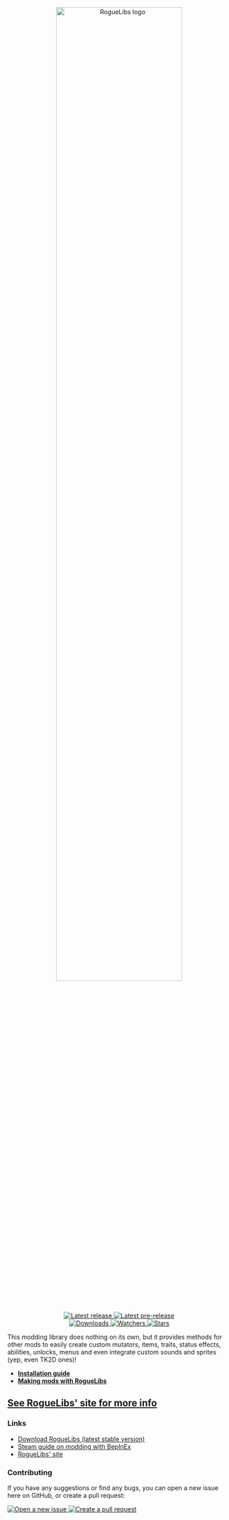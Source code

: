 <div align="center">
  <p>
    <a href="https://roguelibs.com">
      <img src="./Logo.png" width="75%" alt="RogueLibs logo" />
    </a>
  </p>
  <p>
    <a href="https://github.com/Dzhake/RogueLibs/releases/latest">
      <img src="https://img.shields.io/github/v/release/Dzhake/RogueLibs?label=Latest%20release&style=for-the-badge&logo=github" alt="Latest release" />
    </a>
    <a href="https://github.com/Dzhake/RogueLibs/releases">
      <img src="https://img.shields.io/github/v/release/Dzhake/RogueLibs?include_prereleases&label=Latest%20pre-release&style=for-the-badge&logo=github" alt="Latest pre-release" />
    </a>
    <br/>
    <a href="https://github.com/Dzhake/RogueLibs/releases">
      <img src="https://img.shields.io/github/downloads/Dzhake/RogueLibs/total?label=Downloads&style=for-the-badge" alt="Downloads" />
    </a>
    <a href="https://github.com/Dzhake/RogueLibs/subscription">
      <img src="https://img.shields.io/github/watchers/Dzhake/RogueLibs?color=green&label=Watchers&style=for-the-badge" alt="Watchers" />
    </a>
    <a href="https://github.com/Dzhake/RogueLibs/stargazers">
      <img src="https://img.shields.io/github/stars/Dzhake/RogueLibs?color=green&label=Stars&style=for-the-badge" alt="Stars" />
    </a>
  </p>
</div>

This modding library does nothing on its own, but it provides methods for other mods to easily create custom mutators, items, traits, status effects, abilities, unlocks, menus and even integrate custom sounds and sprites (yep, even TK2D ones)!

- **[Installation guide](https://roguelibs-web.vercel.app/docs/user-guide/installation)**
- **[Making mods with RogueLibs](https://roguelibs-web.vercel.app/docs/getting-started/installation)**

## [See RogueLibs' site for more info](https://roguelibs-web.vercel.app/)

### Links
- [Download RogueLibs (latest stable version)](https://github.com/Dzhake/RogueLibs/releases/latest)
- [Steam guide on modding with BepInEx](https://steamcommunity.com/sharedfiles/filedetails/?id=2106187116)
- [RogueLibs' site](https://Dzhake.github.io/RogueLibs)

### Contributing

If you have any suggestions or find any bugs, you can open a new issue here on GitHub, or create a pull request:

<div>
  <a href="https://github.com/Dzhake/RogueLibs/issues/new/choose">
    <img src="https://img.shields.io/github/issues/Dzhake/RogueLibs?color=green&label=Issues&logo=github&style=for-the-badge" alt="Open a new issue"/>
  </a>
  <a href="https://github.com/Dzhake/RogueLibs/compare">
    <img src="https://img.shields.io/github/issues-pr/Dzhake/RogueLibs?color=green&logo=github&style=for-the-badge" alt="Create a pull request"/>
  </a>
</div>
